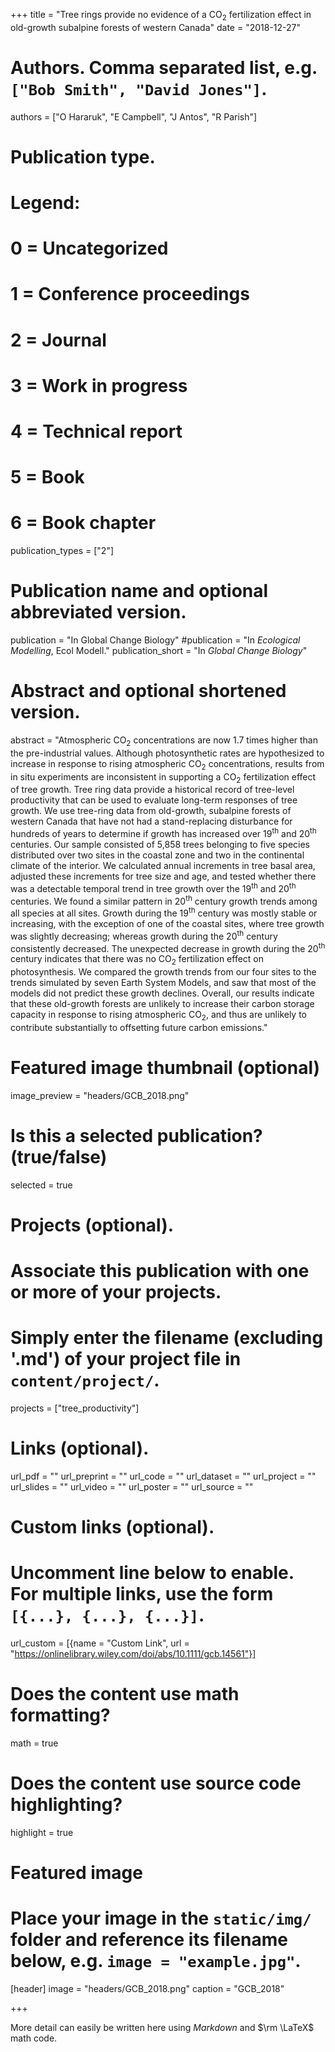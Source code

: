 +++
title = "Tree rings provide no evidence of a CO<sub>2</sub> fertilization effect in old-growth subalpine forests of western Canada"
date = "2018-12-27"

# Authors. Comma separated list, e.g. `["Bob Smith", "David Jones"]`.
authors = ["O Hararuk", "E Campbell", "J Antos", "R Parish"]

# Publication type.
# Legend:
# 0 = Uncategorized
# 1 = Conference proceedings
# 2 = Journal
# 3 = Work in progress
# 4 = Technical report
# 5 = Book
# 6 = Book chapter
publication_types = ["2"]

# Publication name and optional abbreviated version.
publication = "In Global Change Biology"
#publication = "In *Ecological Modelling*, Ecol Modell."
publication_short = "In *Global Change Biology*"

# Abstract and optional shortened version.
abstract = "Atmospheric CO<sub>2</sub> concentrations are now 1.7 times higher than the pre-industrial values. Although photosynthetic rates are hypothesized to increase in response to rising atmospheric CO<sub>2</sub> concentrations, results from in situ experiments are inconsistent in supporting a CO<sub>2</sub> fertilization effect of tree growth. Tree ring data provide a historical record of tree-level productivity that can be used to evaluate long-term responses of tree growth. We use tree-ring data from old-growth, subalpine forests of western Canada that have not had a stand-replacing disturbance for hundreds of years to determine if growth has increased over 19<sup>th</sup> and 20<sup>th</sup> centuries. Our sample consisted of 5,858 trees belonging to five species distributed over two sites in the coastal zone and two in the continental climate of the interior. We calculated annual increments in tree basal area, adjusted these increments for tree size and age, and tested whether there was a detectable temporal trend in tree growth over the 19<sup>th</sup> and 20<sup>th</sup> centuries. We found a similar pattern in 20<sup>th</sup> century growth trends among all species at all sites. Growth during the 19<sup>th</sup> century was mostly stable or increasing, with the exception of one of the coastal sites, where tree growth was slightly decreasing; whereas growth during the 20<sup>th</sup> century consistently decreased. The unexpected decrease in growth during the 20<sup>th</sup> century indicates that there was no CO<sub>2</sub> fertilization effect on photosynthesis. We compared the growth trends from our four sites to the trends simulated by seven Earth System Models, and saw that most of the models did not predict these growth declines. Overall, our results indicate that these old-growth forests are unlikely to increase their carbon storage capacity in response to rising atmospheric CO<sub>2</sub>, and thus are unlikely to contribute substantially to offsetting future carbon emissions."

# Featured image thumbnail (optional)
image_preview = "headers/GCB_2018.png"

# Is this a selected publication? (true/false)
selected = true

# Projects (optional).
#   Associate this publication with one or more of your projects.
#   Simply enter the filename (excluding '.md') of your project file in `content/project/`.
projects = ["tree_productivity"]

# Links (optional).
url_pdf = ""
url_preprint = ""
url_code = ""
url_dataset = ""
url_project = ""
url_slides = ""
url_video = ""
url_poster = ""
url_source = ""

# Custom links (optional).
#   Uncomment line below to enable. For multiple links, use the form `[{...}, {...}, {...}]`.
url_custom = [{name = "Custom Link", url = "https://onlinelibrary.wiley.com/doi/abs/10.1111/gcb.14561"}]

# Does the content use math formatting?
math = true

# Does the content use source code highlighting?
highlight = true

# Featured image
# Place your image in the `static/img/` folder and reference its filename below, e.g. `image = "example.jpg"`.
[header]
image = "headers/GCB_2018.png"
caption = "GCB_2018"

+++

More detail can easily be written here using *Markdown* and $\rm \LaTeX$ math code.
